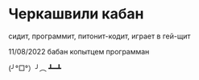 # Черкашвили кабан

сидит, программит, питонит-кодит, играет в гей-щит

11/08/2022
бабан копытцем программан

(╯°□°）╯︵ ┻━┻
